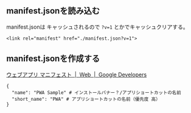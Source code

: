 ## manifest.jsonを読み込む
manifest.jsonは キャッシュされるので `?v=1` とかでキャッシュクリアする。

```
<link rel="manifest" href="./manifest.json?v=1">
```

## manifest.jsonを作成する

[ウェブアプリ マニフェスト  |  Web  |  Google Developers](https://developers.google.com/web/fundamentals/web-app-manifest/?hl=ja)

```
{
  "name": "PWA Sample" # インストールバナー？/アプリショートカットの名前
  "short_name": "PWA" # アプリショートカットの名前（優先度 高）
}

```
